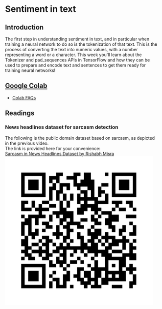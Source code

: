 # Sentiment in text

## Introduction
The first step in understanding sentiment in text, and in particular when training a neural network to do so is the tokenization of that text. This is the process of converting the text into numeric values, with a number representing a word or a character. This week you'll learn about the Tokenizer and pad_sequences APIs in TensorFlow and how they can be used to prepare and encode text and sentences to get them ready for training neural networks!

## [Google Colab](https://colab.research.google.com)
* [Colab FAQs](https://research.google.com/colaboratory/faq.html)


## Readings
### News headlines dataset for sarcasm detection
The following is the public domain dataset based on sarcasm, as depicted in the previous video.\
The link is provided here for your convenience:\
[Sarcasm in News Headlines Dataset by Rishabh Misra](https://rishabhmisra.github.io/publications/)\
![QR](qr.png)
